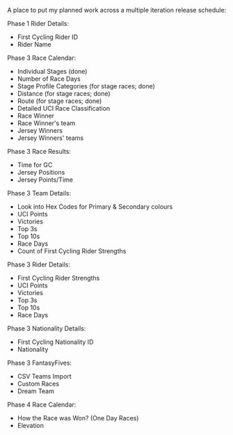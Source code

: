 A place to put my planned work across a multiple iteration release schedule:

Phase 1 Rider Details:
- First Cycling Rider ID
- Rider Name

Phase 3 Race Calendar:
- Individual Stages (done)
- Number of Race Days
- Stage Profile Categories (for stage races; done)
- Distance (for stage races; done)
- Route (for stage races; done)
- Detailed UCI Race Classification
- Race Winner
- Race Winner's team
- Jersey Winners
- Jersey Winners' teams

Phase 3 Race Results:
- Time for GC
- Jersey Positions
- Jersey Points/Time

Phase 3 Team Details:
- Look into Hex Codes for Primary & Secondary colours
- UCI Points
- Victories
- Top 3s
- Top 10s
- Race Days
- Count of First Cycling Rider Strengths

Phase 3 Rider Details:
- First Cycling Rider Strengths
- UCI Points
- Victories
- Top 3s
- Top 10s
- Race Days

Phase 3 Nationality Details:
- First Cycling Nationality ID
- Nationality

Phase 3 FantasyFives:
- CSV Teams Import
- Custom Races
- Dream Team

Phase 4 Race Calendar:
- How the Race was Won? (One Day Races)
- Elevation
